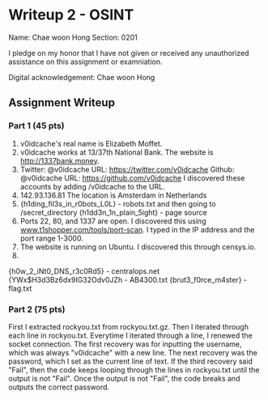 # Writeup 2 - OSINT

Name: Chae woon Hong
Section: 0201

I pledge on my honor that I have not given or received any unauthorized assistance on this assignment or examniation.

Digital acknowledgement: Chae woon Hong

## Assignment Writeup

### Part 1 (45 pts)

1. v0idcache's real name is Elizabeth Moffet. 
2. v0idcache works at 13/37th National Bank. The website is http://1337bank.money.
3. Twitter: @v0idcache URL: https://twitter.com/v0idcache
   Github: @v0idcache URL: https://github.com/v0idcache
I discovered these accounts by adding /v0idcache to the URL.
4. 142.93.136.81
	The location is Amsterdam in Netherlands
5. {h1ding_fil3s_in_r0bots_L0L} - robots.txt and then going to /secret_directory
   {h1dd3n_1n_plain_5ight} - page source
6. Ports 22, 80, and 1337 are open. I discovered this using www.t1shopper.com/tools/port-scan. I typed in the IP address and the port range 1-3000.
7. The website is running on Ubuntu. I discovered this through censys.io.
8. 
{h0w_2_iNt0_DNS_r3c0Rd5} - centralops.net
{YWx$H3d3Bz6dx9IG32Odv0JZh - AB4300.txt
{brut3_f0rce_m4ster} - flag.txt



### Part 2 (75 pts)

First I extracted rockyou.txt from rockyou.txt.gz. Then I iterated through each line in rockyou.txt. Everytime I iterated through a line, I renewed the socket connection. The first recovery was for inputting the username, which was always "v0idcache" with a new line. The next recovery was the password, which I set as the current line of text. If the third recovery said "Fail", then the code keeps looping through the lines in rockyou.txt until the output is not "Fail". Once the output is not "Fail", the code breaks and outputs the correct password.

